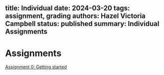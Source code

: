title: Individual
date: 2024-03-20
tags: assignment, grading
authors: Hazel Victoria Campbell
status: published
summary: Individual Assignments
----

# Assignments

[Assignment 0: Getting started]({filename}/individual/assignment0.mds)